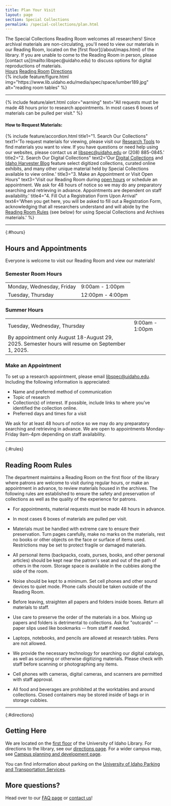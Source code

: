 ```yaml
---
title: Plan Your Visit
layout: page
section: Special Collections
permalink: /special-collections/plan.html
---
```


<div class="row">
<div class="col-md-6" markdown="1">
The Special Collections Reading Room welcomes all researchers! Since archival materials are non-circulating, you'll need to view our materials in our Reading Room, located on the [first floor](/about/maps.html) of the library. If you are unable to come to the Reading Room in person, please [contact us](mailto:libspec@uidaho.edu) to discuss options for digital reproductions of materials.
<div class="text-center">
  <a href="#hours" class="btn btn-outline-palouse m-1">Hours</a>
  <a href="#rules" class="btn btn-outline-palouse m-1">Reading Room</a>
  <a href="#directions" class="btn btn-outline-palouse m-1">Directions</a>
</div>
</div>
<div class="col-md-6">
{% include feature/figure.html img="https://www.lib.uidaho.edu/media/spec/space/lumber189.jpg" alt="reading room tables" %}
</div>
</div>

<hr>
{% include feature/alert.html color="warning" text="All requests must be made 48 hours prior to research appointments. In most cases 6 boxes of materials can be pulled per visit." %}

<div class="row justify-content-center my-4">
  <div class="col-md-8">
    <h4>How to Request Materials:</h4>
    {% include feature/accordion.html 
    title1="1. Search Our Collections" text1='To request materials for viewing, please visit our <a href="/special-collections/searchtools.html">Research Tools</a> to find materials you want to view. If you have questions or need help using our websites, please contact us at <a href="mailto:libspec@uidaho.edu">libspec@uidaho.edu</a> or (208) 885-0845.'
    title2="2. Search Our Digital Collections" text2='Our <a href="https://www.lib.uidaho.edu/digital/">Digital Collections</a> and <a href="https://harvester.lib.uidaho.edu/">Idaho Harvester Blog</a> feature select digitized collections, curated online exhibits, and many other unique material held by Special Collections available to view online.'
    title3="3. Make an Appointment or Visit Open Hours" text3='Visit our Reading Room during <a href="/special-collections/plan.html#hours">open hours</a> or schedule an appointment. We ask for 48 hours of notice so we may do any preparatory searching and retrieving in advance. Appointments are dependent on staff availability.'
    title4="4. Fill Out a Registration Form Upon Arrival" text4='When you get here, you will be asked to fill out a Registration Form, acknowledging that all researchers understand and will abide by the <a href="/special-collections/plan.html#rules">Reading Room Rules</a> (see below) for using Special Collections and Archives materials.' %}
  </div>
</div>

 ---

{:#hours}
## Hours and Appointments

Everyone is welcome to visit our Reading Room and view our materials!

<div class="row row-cols-1 row-cols-md-2 gy-4 gx-4 align-items-stretch">
  <div class="col">
    <div class="card h-100">
      <div class="card-body">
        <h3>Semester Room Hours</h3>
        <table class="table table-hover">
          <tbody>
            <tr>
              <td>Monday, Wednesday, Friday</td>
              <td>9:00am - 1:00pm</td>
            </tr>
            <tr>
              <td>Tuesday, Thursday</td>
              <td>12:00pm - 4:00pm</td>
            </tr>
          </tbody>
        </table>
        <h3>Summer Hours</h3>
        <table class="table table-hover">
        <tbody>
          <tr>
            <td>Tuesday, Wednesday, Thursday</td>
            <td>9:00am - 1:00pm</td>
          </tr>
          <tr>
            <td>By appointment only August 18-August 29, 2025. Semester hours will resume on September 1, 2025.</td>
            <td></td>
          </tr>
          </tbody>
        </table>
      </div>
    </div>
  </div>
  <div class="col">
    <div class="card h-100">
      <div class="card-body">
        <h3>Make an Appointment</h3>
        <p>To set up a research appointment, please email <a href="mailto:libspec@uidaho.edu">libspec@uidaho.edu</a>. Including the following information is appreciated:</p>
        <ul>
        <li>Name and preferred method of communication</li>
        <li>Topic of research</li>
        <li>Collection(s) of interest. If possible, include links to where you’ve identified the collection online. </li>
        <li>Preferred days and times for a visit</li>
        </ul>
        <p>We ask for at least 48 hours of notice so we may do any preparatory searching and retrieving in advance. We are open to appointments Monday-Friday 9am-4pm depending on staff availability.</p>
      </div>
    </div>
  </div>
</div>

---

{:#rules}
## Reading Room Rules

The department maintains a Reading Room on the first floor of the library where patrons are welcome to visit during regular hours, or make an appointment in advance, to review materials housed in the archives. The following rules are established to ensure the safety and preservation of collections as well as the quality of the experience for patrons.

- For appointments, material requests must be made 48 hours in advance.

- In most cases 6 boxes of materials are pulled per visit.

- Materials must be handled with extreme care to ensure their preservation. Turn pages carefully, make no marks on the materials, rest no books or other objects on the face or surface of items used. Restrictions may be set to protect fragile or damaged materials. 

- All personal items (backpacks, coats, purses, books, and other personal articles) should be kept near the patron's seat and out of the path of others in the room. Storage space is available in the cubbies along the side of the room. 

- Noise should be kept to a minimum. Set cell phones and other sound devices to quiet mode. Phone calls should be taken outside of the Reading Room.  

- Before leaving, straighten all papers and folders inside boxes. Return all materials to staff.  

- Use care to preserve the order of the materials in a box. Mixing up papers and folders is detrimental to collections. Ask for "outcards" -- paper slips used like bookmarks -- from staff if needed.  

- Laptops, notebooks, and pencils are allowed at research tables. Pens are not allowed. 

- We provide the necessary technology for searching our digital catalogs, as well as scanning or otherwise digitizing materials. Please check with staff before scanning or photographing any items. 

- Cell phones with cameras, digital cameras, and scanners are permitted with staff approval. 

- All food and beverages are prohibited at the worktables and around collections. Closed containers may be stored inside of bags or in storage cubbies.  

---

{:#directions}
## Getting Here

We are located on the [first floor](/about/maps.html) of the University of Idaho Library. 
For directions to the library, see our [directions page](/about/directions.html). 
For a wider campus map, see [Campus planning and development page](https://www.uidaho.edu/leadership/finance-administration/campus-planning-development). 

You can find information about parking on the [University of Idaho Parking and Transportation Services](https://www.uidaho.edu/parking).

## More questions? 

Head over to our [FAQ page](/special-collections/faq.html) or [contact us](/special-collections/about.html)!
